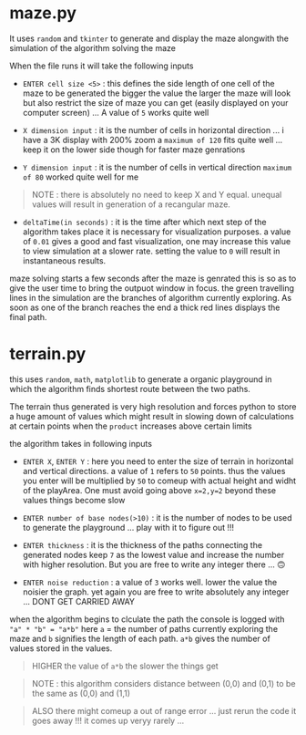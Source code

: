 # maze.py

It uses `random` and `tkinter` to generate and display the maze alongwith the simulation of the algorithm solving the maze

When the file runs it will take the following inputs

- `ENTER cell size <5>` :  this defines the side length of one cell of the maze to be generated the bigger the value the larger the maze will look but also restrict the size of maze you can get (easily displayed on your computer screen) ... A value of `5` works quite well

- `X dimension input` : it is the number of cells in horizontal direction ... i have a 3K display with 200% zoom a `maximum of 120` fits quite well ... keep it on the lower side though for faster maze genrations

- `Y dimension input` : it is the number of cells in vertical direction `maximum of 80` worked quite well for me

> NOTE : there is absolutely no need to keep X and Y equal. unequal values will result in generation of a recangular maze.

- `deltaTime(in seconds)` : it is the time after which next step of the algorithm takes place it is necessary for visualization purposes. a value of `0.01` gives a good and fast visualization, one may increase this value to view simulation at a slower rate. setting the value to `0` will result in instantaneous results. 

maze solving starts a few seconds after the maze is genrated this is so as to give the user time to bring the outpuot window in focus. the green travelling lines in the simulation are the branches of algorithm currently exploring. As soon as one of the branch reaches the end a thick red lines displays the final path.

# terrain.py

this uses `random`, `math`, `matplotlib` to generate a organic playground in which the algorithm finds shortest route between the two paths.

The terrain thus generated is very high resolution and forces python to store a huge amount of values which might result in slowing down of calculations at certain points when the `product` increases above certain limits

the algorithm takes in following inputs

- `ENTER X`, `ENTER Y` : here you need to enter the size of terrain in horizontal and vertical directions. a value of `1` refers to `50` points. thus the values you enter will be multiplied by `50` to comeup with actual height and widht of the playArea. One must avoid going above `x=2,y=2` beyond these values things become slow

- `ENTER number of base nodes(>10)` : it is the number of nodes to be used to generate the playground ... play with it to figure out !!!

- `ENTER thickness` : it is the thickness of the paths connecting the generated nodes keep `7` as the lowest value and increase the number with higher resolution. But you are free to write any integer there ... 🙃

- `ENTER noise reduction` : a value of `3` works well. lower the value the noisier the graph. yet again you are free to write absolutely any integer ... DONT GET CARRIED AWAY

when the algorithm begins to clculate the path the console is logged with `"a" * "b" = "a*b"` here `a` = the number of paths currently exploring the maze and `b` signifies the length of each path. `a*b` gives the number of values stored in the values. 
> HIGHER the value of `a*b` the slower the things get

> NOTE : this algorithm considers distance between (0,0) and (0,1) to be the same as (0,0) and (1,1) 

> ALSO there might comeup a out of range error ... just rerun the code it goes away !!! it comes up veryy rarely ...